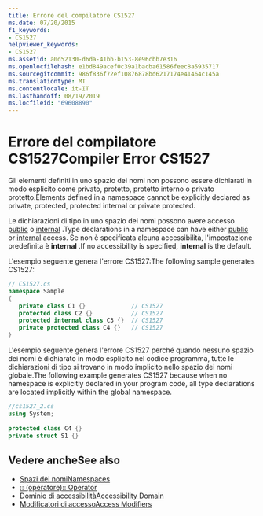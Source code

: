 ```yaml
---
title: Errore del compilatore CS1527
ms.date: 07/20/2015
f1_keywords:
- CS1527
helpviewer_keywords:
- CS1527
ms.assetid: a0d52130-d6da-41bb-b153-8e96cbb7e316
ms.openlocfilehash: e1bd849acef0c39a1bacba61586feec8a5935717
ms.sourcegitcommit: 986f836f72ef10876878bd6217174e41464c145a
ms.translationtype: MT
ms.contentlocale: it-IT
ms.lasthandoff: 08/19/2019
ms.locfileid: "69608890"
---
```

# <a name="compiler-error-cs1527"></a><span data-ttu-id="5824d-102">Errore del compilatore CS1527</span><span class="sxs-lookup"><span data-stu-id="5824d-102">Compiler Error CS1527</span></span>

<span data-ttu-id="5824d-103">Gli elementi definiti in uno spazio dei nomi non possono essere dichiarati in modo esplicito come privato, protetto, protetto interno o privato protetto.</span><span class="sxs-lookup"><span data-stu-id="5824d-103">Elements defined in a namespace cannot be explicitly declared as private, protected, protected internal or private protected.</span></span>
  
 <span data-ttu-id="5824d-104">Le dichiarazioni di tipo in uno spazio dei nomi possono avere accesso [public](../language-reference/keywords/public.md) o [internal](../language-reference/keywords/internal.md) .</span><span class="sxs-lookup"><span data-stu-id="5824d-104">Type declarations in a namespace can have either [public](../language-reference/keywords/public.md) or [internal](../language-reference/keywords/internal.md) access.</span></span> <span data-ttu-id="5824d-105">Se non è specificata alcuna accessibilità, l'impostazione predefinita è **internal** .</span><span class="sxs-lookup"><span data-stu-id="5824d-105">If no accessibility is specified, **internal** is the default.</span></span>  
  
 <span data-ttu-id="5824d-106">L'esempio seguente genera l'errore CS1527:</span><span class="sxs-lookup"><span data-stu-id="5824d-106">The following sample generates CS1527:</span></span>  
  
```csharp  
// CS1527.cs  
namespace Sample  
{  
   private class C1 {}             // CS1527  
   protected class C2 {}           // CS1527  
   protected internal class C3 {}  // CS1527  
   private protected class C4 {}   // CS1527
}  
```  
  
 <span data-ttu-id="5824d-107">L'esempio seguente genera l'errore CS1527 perché quando nessuno spazio dei nomi è dichiarato in modo esplicito nel codice programma, tutte le dichiarazioni di tipo si trovano in modo implicito nello spazio dei nomi globale.</span><span class="sxs-lookup"><span data-stu-id="5824d-107">The following example generates CS1527 because when no namespace is explicitly declared in your program code, all type declarations are located implicitly within the global namespace.</span></span>  
  
```csharp  
//cs1527_2.cs  
using System;  
  
protected class C4 {}  
private struct S1 {}  
```  
  
## <a name="see-also"></a><span data-ttu-id="5824d-108">Vedere anche</span><span class="sxs-lookup"><span data-stu-id="5824d-108">See also</span></span>

- [<span data-ttu-id="5824d-109">Spazi dei nomi</span><span class="sxs-lookup"><span data-stu-id="5824d-109">Namespaces</span></span>](../programming-guide/namespaces/index.md)
- [<span data-ttu-id="5824d-110">:: (operatore)</span><span class="sxs-lookup"><span data-stu-id="5824d-110">:: Operator</span></span>](../language-reference/operators/namespace-alias-qualifier.md)
- [<span data-ttu-id="5824d-111">Dominio di accessibilità</span><span class="sxs-lookup"><span data-stu-id="5824d-111">Accessibility Domain</span></span>](../language-reference/keywords/accessibility-domain.md)
- [<span data-ttu-id="5824d-112">Modificatori di accesso</span><span class="sxs-lookup"><span data-stu-id="5824d-112">Access Modifiers</span></span>](../programming-guide/classes-and-structs/access-modifiers.md)
